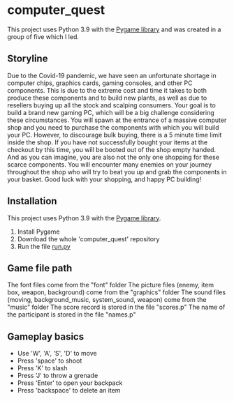 # computer_quest

This project uses Python 3.9 with the [Pygame library](https://www.pygame.org) and was created in a group of five which I led.

## Storyline

Due to the Covid-19 pandemic, we have seen an unfortunate shortage in computer chips, graphics cards, gaming consoles, and other PC components.
This is due to the extreme cost and time it takes to both produce these components and to build new plants, as well as due to resellers buying up all the stock and scalping consumers.
Your goal is to build a brand new gaming PC, which will be a big challenge considering these circumstances.
You will spawn at the entrance of a massive computer shop and you need to purchase the components with which you will build your PC.
However, to discourage bulk buying, there is a 5 minute time limit inside the shop.
If you have not successfully bought your items at the checkout by this time, you will be booted out of the shop empty handed.
And as you can imagine, you are also not the only one shopping for these scarce components.
You will encounter many enemies on your journey throughout the shop who will try to beat you up and grab the components in your basket.
Good luck with your shopping, and happy PC building!

## Installation
This project uses Python 3.9 with the [Pygame library](https://www.pygame.org).

1. Install Pygame
2. Download the whole 'computer_quest' repository
3. Run the file [run.py](https://github.com/jacobghdean/computer_quest/blob/main/run.py)

## Game file path
The font files come from the "font" folder
The picture files (enemy, item box, weapon, background) come from the "graphics" folder
The sound files (moving, background_music, system_sound, weapon) come from the "music" folder
The score record is stored in the file "scores.p"
The name of the participant is stored in the file "names.p"

## Gameplay basics
* Use 'W', 'A', 'S', 'D' to move
* Press 'space' to shoot
* Press 'K' to slash
* Press 'J' to throw a grenade
* Press 'Enter' to open your backpack
* Press 'backspace' to delete an item



